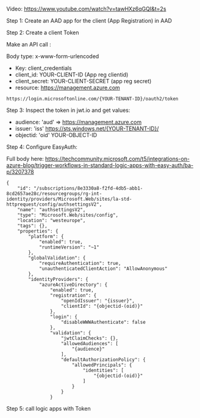 Video: https://www.youtube.com/watch?v=tawHXz6qGQI&t=2s

Step 1: Create an AAD app for the client (App Registration) in AAD

Step 2: Create a client Token

Make an API call :

Body type: x-www-form-urlencoded

- Key: client_credentials
- client_id: YOUR-CLIENT-ID (App reg clientid)
-  client_secret: YOUR-CLIENT-SECRET (app reg secret)
- resource: https://management.azure.com

```
https://login.microsoftonline.com/{YOUR-TENANT-ID}/oauth2/token
```

Step 3: Inspect the token in jwt.io and get values:
   - audience: 'aud' => https://management.azure.com
   - issuer: 'iss' https://sts.windows.net/{YOUR-TENANT-ID}/
   - objectid: 'oid' YOUR-OBJECT-ID


Step 4: Configure EasyAuth:

Full body here: https://techcommunity.microsoft.com/t5/integrations-on-azure-blog/trigger-workflows-in-standard-logic-apps-with-easy-auth/ba-p/3207378

```
{
    "id": "/subscriptions/8e3330a8-f2fd-4db5-abb1-8cd2657ae28c/resourcegroups/rg-int-identity/providers/Microsoft.Web/sites/la-std-httprequest/config/authsettingsV2",
    "name": "authsettingsV2",
    "type": "Microsoft.Web/sites/config",
    "location": "westeurope",
    "tags": {},
    "properties": {
        "platform": {
            "enabled": true,
            "runtimeVersion": "~1"
        },
        "globalValidation": {
            "requireAuthentication": true,
            "unauthenticatedClientAction": "AllowAnonymous"
        },
        "identityProviders": {
            "azureActiveDirectory": {
                "enabled": true,
                "registration": {
                    "openIdIssuer": "{issuer}",
                    "clientId": "{objectid-(oid)}"
                },
                "login": {
                    "disableWWWAuthenticate": false
                },
                "validation": {
                    "jwtClaimChecks": {},
                    "allowedAudiences": [
                        "{audience}"
                    ],
                    "defaultAuthorizationPolicy": {
                        "allowedPrincipals": {
                            "identities": [
                                "{objectid-(oid)}"
                            ]
                        }
                    }
                }
```

Step 5: call logic apps with Token